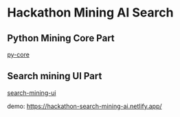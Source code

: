 # Hackathon Mining AI Search

## Python Mining Core Part

[py-core](py-core/README.md)

## Search mining UI Part

[search-mining-ui](search-mining-ui/README.md)

demo: https://hackathon-search-mining-ai.netlify.app/
